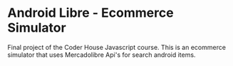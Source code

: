 # Android Libre - Ecommerce Simulator
Final project of the Coder House Javascript course. This is an ecommerce simulator that uses Mercadolibre Api's for search android items.
